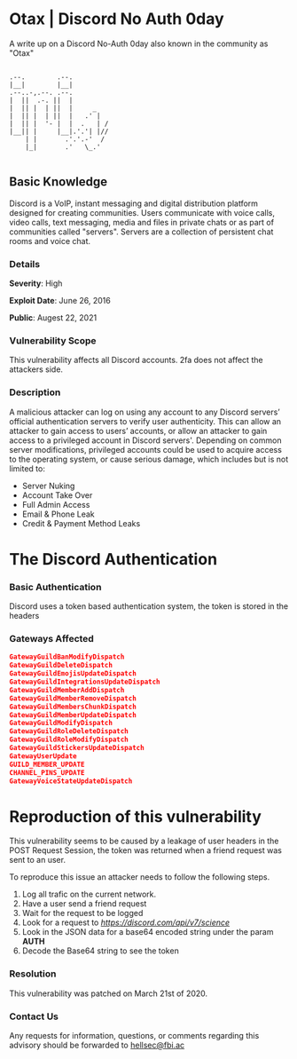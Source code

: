 # Otax | Discord No Auth 0day
A write up on a Discord No-Auth 0day also known in the community as "Otax"

```
                          
.--.        .--.          
|__|        |__|          
.--..-,.--. .--.          
|  ||  .-. ||  |          
|  || |  | ||  |     _    
|  || |  | ||  |   .' |   
|  || |  '- |  |  .   | / 
|__|| |     |__|.'.'| |// 
    | |       .'.'.-'  /  
    |_|       .'   \_.'   
                          
```

## Basic Knowledge
Discord is a VoIP, instant messaging and digital distribution platform designed for creating communities. Users communicate with voice calls, video calls, text messaging, media and files in private chats or as part of communities called "servers". Servers are a collection of persistent chat rooms and voice chat.

### Details
**Severity**: High

**Exploit Date**: June 26, 2016

**Public**: Augest 22, 2021

### Vulnerability Scope
This vulnerability affects all Discord accounts.
2fa does not affect the attackers side.

### Description
A malicious attacker can log on using any account to any Discord servers’ official authentication servers to verify user authenticity. This can allow an attacker to gain access to users’ accounts, or allow an attacker to gain access to a privileged account in Discord servers'. Depending on common server modifications, privileged accounts could be used to acquire access to the operating system, or cause serious damage, which includes but is not limited to:

  * Server Nuking
  * Account Take Over
  * Full Admin Access
  * Email & Phone Leak
  * Credit & Payment Method Leaks

# The Discord Authentication

### Basic Authentication
Discord uses a token based authentication system, the token is stored in the headers

### Gateways Affected
```json
GatewayGuildBanModifyDispatch
GatewayGuildDeleteDispatch
GatewayGuildEmojisUpdateDispatch
GatewayGuildIntegrationsUpdateDispatch
GatewayGuildMemberAddDispatch
GatewayGuildMemberRemoveDispatch
GatewayGuildMembersChunkDispatch
GatewayGuildMemberUpdateDispatch
GatewayGuildModifyDispatch
GatewayGuildRoleDeleteDispatch
GatewayGuildRoleModifyDispatch
GatewayGuildStickersUpdateDispatch
GatewayUserUpdate
GUILD_MEMBER_UPDATE
CHANNEL_PINS_UPDATE
GatewayVoiceStateUpdateDispatch
```

# Reproduction of this vulnerability
This vulnerability seems to be caused by a leakage of user headers in the POST Request Session, the token was returned when a friend request was sent 
to an user.

To reproduce this issue an attacker needs to follow the following steps.

   1. Log all trafic on the current network.
   2. Have a user send a friend request
   3. Wait for the request to be logged
   4. Look for a request to *https://discord.com/api/v7/science*
   5. Look in the JSON data for a base64 encoded string under the param **AUTH**
   6. Decode the Base64 string to see the token

### Resolution
This vulnerability was patched on March 21st of 2020.

### Contact Us
Any requests for information, questions, or comments regarding this advisory should be forwarded to hellsec@fbi.ac

